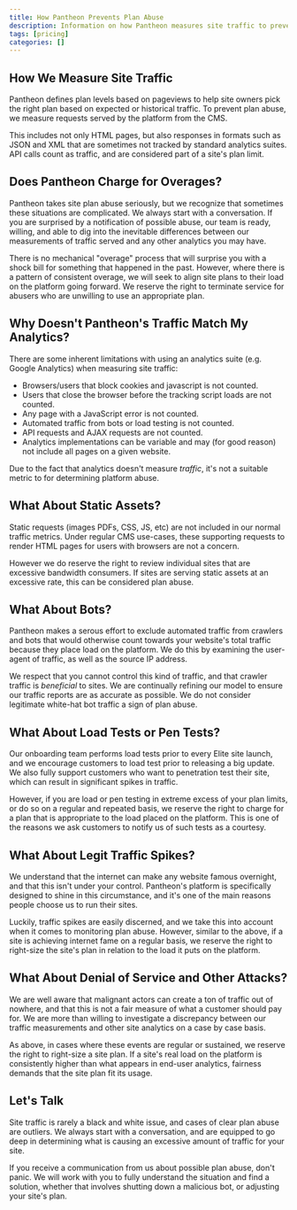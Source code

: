 ```yaml
---
title: How Pantheon Prevents Plan Abuse
description: Information on how Pantheon measures site traffic to prevent plan abuse
tags: [pricing]
categories: []
---
```


## How We Measure Site Traffic

Pantheon defines plan levels based on pageviews to help site owners pick the right plan based on expected or historical traffic. To prevent plan abuse, we measure requests served by the platform from the CMS. 

This includes not only HTML pages, but also responses in formats such as JSON and XML that are sometimes not tracked by standard analytics suites. API calls count as traffic, and are considered part of a site's plan limit.

## Does Pantheon Charge for Overages?

Pantheon takes site plan abuse seriously, but we recognize that sometimes these situations are complicated. We always start with a conversation. If you are surprised by a notification of possible abuse, our team is ready, willing, and able to dig into the inevitable differences between our measurements of traffic served and any other analytics you may have.

There is no mechanical "overage" process that will surprise you with a shock bill for something that happened in the past. However, where there is a pattern of consistent overage, we will seek to align site plans to their load on the platform going forward. We reserve the right to terminate service for abusers who are unwilling to use an appropriate plan.

## Why Doesn't Pantheon's Traffic Match My Analytics?

There are some inherent limitations with using an analytics suite (e.g. Google Analytics) when measuring site traffic:

 - Browsers/users that block cookies and javascript is not counted.
 - Users that close the browser before the tracking script loads are not counted.
 - Any page with a JavaScript error is not counted.
 - Automated traffic from bots or load testing is not counted.
 - API requests and AJAX requests are not counted.
 - Analytics implementations can be variable and may (for good reason) not include all pages on a given website.

Due to the fact that analytics doesn't measure _traffic_, it's not a suitable metric to for determining platform abuse.

## What About Static Assets?

Static requests (images PDFs, CSS, JS, etc) are not included in our normal traffic metrics. Under regular CMS use-cases, these supporting requests to render HTML pages for users with browsers are not a concern.

However we do reserve the right to review individual sites that are excessive bandwidth consumers. If sites are serving static assets at an excessive rate, this can be considered plan abuse.

## What About Bots?

Pantheon makes a serous effort to exclude automated traffic from crawlers and bots that would otherwise count towards your website's total traffic because they place load on the platform. We do this by examining the user-agent of traffic, as well as the source IP address.

We respect that you cannot control this kind of traffic, and that crawler traffic is _beneficial_ to sites. We are continually refining our model to ensure our traffic reports are as accurate as possible. We do not consider legitimate white-hat bot traffic a sign of plan abuse.

## What About Load Tests or Pen Tests?

Our onboarding team performs load tests prior to every Elite site launch, and we encourage customers to load test prior to releasing a big update. We also fully support customers who want to penetration test their site, which can result in significant spikes in traffic.

However, if you are load or pen testing in extreme excess of your plan limits, or do so on a regular and repeated basis, we reserve the right to charge for a plan that is appropriate to the load placed on the platform. This is one of the reasons we ask customers to notify us of such tests as a courtesy. 

## What About Legit Traffic Spikes?

We understand that the internet can make any website famous overnight, and that this isn't under your control. Pantheon's platform is specifically designed to shine in this circumstance, and it's one of the main reasons people choose us to run their sites. 

Luckily, traffic spikes are easily discerned, and we take this into account when it comes to monitoring plan abuse. However, similar to the above, if a site is achieving internet fame on a regular basis, we reserve the right to right-size the site's plan in relation to the load it puts on the platform. 

## What About Denial of Service and Other Attacks?

We are well aware that malignant actors can create a ton of traffic out of nowhere, and that this is not a fair measure of what a customer should pay for. We are more than willing to investigate a discrepancy between our traffic measurements and other site analytics on a case by case basis.

As above, in cases where these events are regular or sustained, we reserve the right to right-size a site plan. If a site's real load on the platform is consistently higher than what appears in end-user analytics, fairness demands that the site plan fit its usage.

## Let's Talk

Site traffic is rarely a black and white issue, and cases of clear plan abuse are outliers. We always start with a conversation, and are equipped to go deep in determining what is causing an excessive amount of traffic for your site.

If you receive a communication from us about possible plan abuse, don't panic. We will work with you to fully understand the situation and find a solution, whether that involves shutting down a malicious bot, or adjusting your site's plan.
